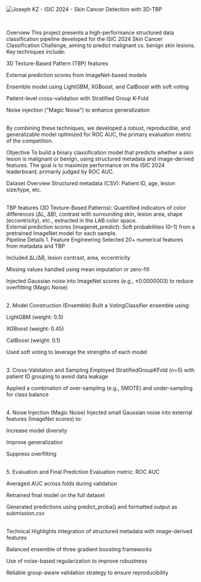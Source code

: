 ![Joseph KZ - ISIC 2024 - Skin Cancer Detection with 3D-TBP](https://github.com/user-attachments/assets/aca05b7d-5998-4e4f-9236-e0301f97afd1)

<br>

Overview
This project presents a high-performance structured data classification pipeline developed for the ISIC 2024 Skin Cancer Classification Challenge, aiming to predict malignant vs. benign skin lesions.
<br>
Key techniques include:

3D Texture-Based Pattern (TBP) features

External prediction scores from ImageNet-based models

Ensemble model using LightGBM, XGBoost, and CatBoost with soft voting

Patient-level cross-validation with Stratified Group K-Fold

Noise injection ("Magic Noise") to enhance generalization

<br>
By combining these techniques, we developed a robust, reproducible, and generalizable model optimized for ROC AUC, the primary evaluation metric of the competition.
<br>

Objective
To build a binary classification model that predicts whether a skin lesion is malignant or benign, using structured metadata and image-derived features.
The goal is to maximize performance on the ISIC 2024 leaderboard, primarily judged by ROC AUC.
<br>

Dataset Overview
Structured metadata (CSV):
Patient ID, age, lesion size/type, etc.

<br>
TBP features (3D Texture-Based Patterns):
Quantified indicators of color differences (ΔL, ΔB), contrast with surrounding skin, lesion area, shape (eccentricity), etc., extracted in the LAB color space.

<br>
External prediction scores (imagenet_predict):
Soft probabilities (0–1) from a pretrained ImageNet model for each sample.

<br>
Pipeline Details
1. Feature Engineering
Selected 20+ numerical features from metadata and TBP

Included ΔL/ΔB, lesion contrast, area, eccentricity

Missing values handled using mean imputation or zero-fill

Injected Gaussian noise into ImageNet scores (e.g., ±0.0000003) to reduce overfitting (Magic Noise)

<br>
2. Model Construction (Ensemble)
Built a VotingClassifier ensemble using:

LightGBM (weight: 0.5)

XGBoost (weight: 0.45)

CatBoost (weight: 0.1)

Used soft voting to leverage the strengths of each model

<br>
3. Cross-Validation and Sampling
Employed StratifiedGroupKFold (n=5) with patient ID grouping to avoid data leakage

Applied a combination of over-sampling (e.g., SMOTE) and under-sampling for class balance

<br>
4. Noise Injection (Magic Noise)
Injected small Gaussian noise into external features (ImageNet scores) to:

Increase model diversity

Improve generalization

Suppress overfitting

<br>
5. Evaluation and Final Prediction
Evaluation metric: ROC AUC

Averaged AUC across folds during validation

Retrained final model on the full dataset

Generated predictions using predict_proba() and formatted output as submission.csv

<br>
Technical Highlights
Integration of structured metadata with image-derived features

Balanced ensemble of three gradient boosting frameworks

Use of noise-based regularization to improve robustness

Reliable group-aware validation strategy to ensure reproducibility

<br>
